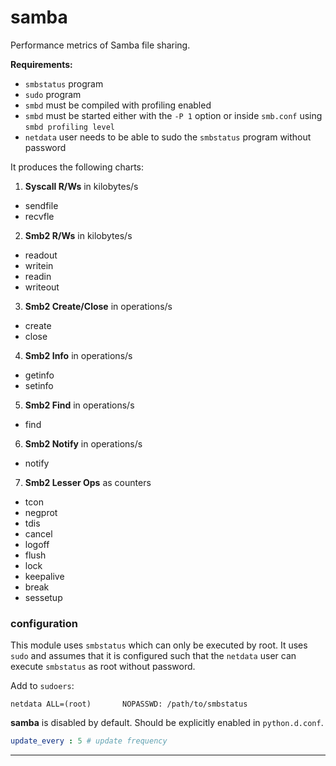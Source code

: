 # samba

Performance metrics of Samba file sharing.

**Requirements:**
* `smbstatus` program
* `sudo` program
* `smbd` must be compiled with profiling enabled
* `smbd` must be started either with the `-P 1` option or inside `smb.conf` using `smbd profiling level`
* `netdata` user needs to be able to sudo the `smbstatus` program without password

It produces the following charts:

1. **Syscall R/Ws** in kilobytes/s
 * sendfile
 * recvfle

2. **Smb2 R/Ws** in kilobytes/s
 * readout
 * writein
 * readin
 * writeout

3. **Smb2 Create/Close** in operations/s
 * create
 * close

4. **Smb2 Info** in operations/s
 * getinfo
 * setinfo

5. **Smb2 Find** in operations/s
 * find

6. **Smb2 Notify** in operations/s
 * notify

7. **Smb2 Lesser Ops** as counters
 * tcon
 * negprot
 * tdis
 * cancel
 * logoff
 * flush
 * lock
 * keepalive
 * break
 * sessetup

### configuration
This module uses `smbstatus` which can only be executed by root.  It uses
`sudo` and assumes that it is configured such that the `netdata` user can
execute `smbstatus` as root without password.

Add to `sudoers`:

    netdata ALL=(root)       NOPASSWD: /path/to/smbstatus

 **samba** is disabled by default. Should be explicitly enabled in `python.d.conf`.

```yaml
update_every : 5 # update frequency
```

---
